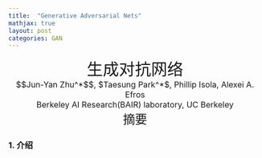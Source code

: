 ```yaml
---
title:  "Generative Adversarial Nets"
mathjax: true
layout: post
categories: GAN
---
```

<center><font size="6">生成对抗网络</font></center>

<center><font size="3">$$Jun-Yan Zhu^*$$, $Taesung Park^*$, Phillip Isola, Alexei A. Efros</font></center>

<center><font size="3">Berkeley AI Research(BAIR) laboratory, UC Berkeley</font></center>


<center><font size="5">摘要</font></center>

### 1. 介绍